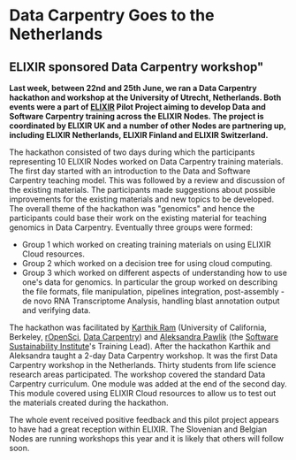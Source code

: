 # Data Carpentry Goes to the Netherlands
## ELIXIR sponsored Data Carpentry workshop"


**Last week, between 22nd and 25th June, we ran a Data Carpentry hackathon and workshop at the University of Utrecht, Netherlands. Both events were a part of [ELIXIR](http://www.elixir-europe.org/) Pilot Project aiming to develop Data and Software Carpentry training across the ELIXIR Nodes. The project is coordinated by ELIXIR UK and a number of other Nodes are partnering up, including ELIXIR Netherlands, ELIXIR Finland and ELIXIR Switzerland.**


The hackathon consisted of two days during which the participants representing 10 ELIXIR Nodes worked on Data Carpentry training materials. The first day started with an introduction to the Data and Software Carpentry teaching model. This was  followed by a review and discussion of the existing materials. The participants made suggestions about  possible improvements for the existing materials and new topics to be developed. The overall theme of the hackathon was "genomics" and hence the participants could base their work on the existing material for teaching genomics in Data Carpentry. Eventually three groups were formed:

*   Group 1 which worked on creating training materials on using ELIXIR Cloud resources.
*   Group 2 which worked on a decision tree for using cloud computing.
*   Group 3 which worked on different aspects of understanding how to use one's data for genomics. In particular the group worked on describing the file formats, file manipulation, pipelines integration, post-assembly - de novo RNA Transcriptome Analysis, handling blast annotation output and verifying data.

The hackathon was facilitated by [Karthik Ram](http://karthik.io/) (University of California, Berkeley, [rOpenSci](https://ropensci.org), [Data Carpentry](http://datacarpentry.org)) and [Aleksandra Pawlik](http://www.software.ac.uk/about/people/aleksandra-pawlik) (the [Software Sustainability Institute](http://www.software.ac.uk)'s Training Lead). After the hackathon Karthik and Aleksandra taught a 2-day Data Carpentry workshop. It was the first Data Carpentry workshop in the Netherlands. Thirty students from life science research areas participated. The workshop covered the standard Data Carpentry curriculum. One module was added at the end of the second day. This module covered using ELIXIR Cloud resources to allow us to test out the materials created during the hackathon.

The whole event received positive feedback and this pilot project appears to have had a great reception within ELIXIR. The Slovenian and Belgian Nodes are running workshops this year and it is likely that others will follow soon.
